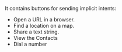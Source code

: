 
It contains buttons for sending implicit intents:
* Open a URL in a browser.
* Find a location on a map.
* Share a text string. 
* View the Contacts
* Dial a number